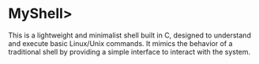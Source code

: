 # MyShell>
This is a lightweight and minimalist shell built in C, designed to understand and execute basic Linux/Unix commands. It mimics the behavior of a traditional shell by providing a simple interface to interact with the system.
